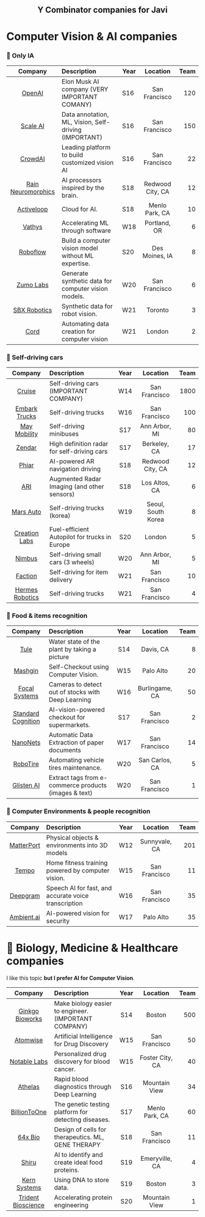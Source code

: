 
<h2 align=center>Y Combinator companies for Javi</h2>

# Computer Vision & AI companies


### :brain: Only IA

| Company                                                                        | Description                                           | Year | Location         | Team | 
|:------------------------------------------------------------------------------:|:------------------------------------------------------|------|:----------------:|-----:|
| [OpenAI](https://www.ycombinator.com/companies/openai)                         | Elon Musk AI company (VERY IMPORTANT COMANY)          |  S16 | San Francisco    |  120 |
| [Scale AI](https://www.ycombinator.com/companies/scale-ai)                     | Data annotation, ML, Vision, Self-driving (IMPORTANT) |  S16 | San Francisco    |  150 |
| [CrowdAI](https://www.ycombinator.com/companies/crowdai)                       | Leading platform to build customized vision AI        |  S16 | San Francisco    |   22 |
| [Rain Neuromorphics](https://www.ycombinator.com/companies/rain-neuromorphics) | AI processors inspired by the brain.                  |  S18 | Redwood City, CA |   12 |
| [Activeloop](https://www.ycombinator.com/companies/activeloop)                 | Cloud for AI.                                         |  S18 | Menlo Park, CA   |   10 |
| [Vathys](https://www.ycombinator.com/companies/vathys)                         | Accelerating ML through software                      |  W18 | Portland, OR     |    6 |
| [Roboflow](https://www.ycombinator.com/companies/roboflow)                     | Build a computer vision model without ML expertise.   |  S20 | Des Moines, IA   |    8 |
| [Zumo Labs](https://www.ycombinator.com/companies/zumo-labs)                   | Generate synthetic data for computer vision models.   |  W20 | San Francisco    |    6 |
| [SBX Robotics](https://www.ycombinator.com/companies/sbx-robotics)             | Synthetic data for robot vision.                      |  W21 | Toronto          |    3 |
| [Cord](https://www.ycombinator.com/companies/cord)                             | Automating data creation for computer vision          |  W21 | London           |    2 |


### :car: Self-driving cars

| Company                                                                        | Description                                           | Year | Location         | Team | 
|:------------------------------------------------------------------------------:|:------------------------------------------------------|:----:|:----------------:|-----:|
| [Cruise](https://www.ycombinator.com/companies/cruise)                         | Self-driving cars (IMPORTANT COMPANY)                 |  W14 | San Francisco    | 1800 |
| [Embark Trucks](https://www.ycombinator.com/companies/embark-trucks)           | Self-driving trucks                                   |  W16 | San Francisco    |  100 |
| [May Mobility](https://www.ycombinator.com/companies/may-mobility)             | Self-driving minibuses                                |  S17 | Ann Arbor, MI    |   80 |
| [Zendar](https://www.ycombinator.com/companies/zendar)                         | High definition radar for self-driving cars           |  S17 | Berkeley, CA     |   17 |
| [Phiar](https://www.ycombinator.com/companies/phiar)                           | AI-powered AR navigation driving                      |  S18 | Redwood City, CA |   12 |
| [ARI](https://www.ycombinator.com/companies/ari-augmented-radar-imaging)       | Augmented Radar Imaging (and other sensors)           |  S18 | Los Altos, CA    |    6 |
| [Mars Auto](https://www.ycombinator.com/companies/mars-auto)                   | Self-driving trucks (korea)                           |  W19 | Seoul, South Korea |  8 |
| [Creation Labs](https://www.ycombinator.com/companies/creation-labs)           | Fuel-efficient Autopilot for trucks in Europe         |  S20 | London           |    5 |
| [Nimbus](https://www.ycombinator.com/companies/nimbus)                         | Self-driving small cars (3 wheels)                    |  W20 | Ann Arbor, MI    |    5 |
| [Faction](https://www.ycombinator.com/companies/faction)                       | Self-driving for item delivery                        |  W21 | San Francisco    |   10 |
| [Hermes Robotics](https://www.ycombinator.com/companies/hermes-robotics)       | Self-driving trucks                                   |  W21 | San Francisco    |    4 |


### :apple: Food & items recognition

| Company                                                                        | Description                                           | Year | Location         | Team | 
|:------------------------------------------------------------------------------:|:------------------------------------------------------|:----:|:----------------:|-----:|
| [Tule](https://www.ycombinator.com/companies/tule)                             | Water state of the plant by taking a picture          |  S14 | Davis, CA        |    8 |
| [Mashgin](https://www.ycombinator.com/companies/mashgin)                       | Self-Checkout using Computer Vision.                  |  W15 | Palo Alto        |   20 |
| [Focal Systems](https://www.ycombinator.com/companies/focal-systems)           | Cameras to detect out of stocks with Deep Learning    |  W16 | Burlingame, CA   |   50 |
| [Standard Cognition](https://www.ycombinator.com/companies/standard-cognition) | AI-vision-powered checkout for supermarkets.          |  S17 | San Francisco    |    2 |
| [NanoNets](https://www.ycombinator.com/companies/nanonets)                     | Automatic Data Extraction of paper documents          |  W17 | San Francisco    |   14 |
| [RoboTire](https://www.ycombinator.com/companies/robotire)                     | Automating vehicle tires maintenance.                 |  W20 | San Carlos, CA   |    5 |
| [Glisten AI](https://www.ycombinator.com/companies/glisten-ai)                 | Extract tags from e-commerce products (images & text) |  W20 | San Francisco    |    1 |


### 🙍 Computer Environments & people recognition

| Company                                                                        | Description                                           | Year | Location         | Team | 
|:------------------------------------------------------------------------------:|:------------------------------------------------------|:----:|:----------------:|-----:|
| [MatterPort](https://www.ycombinator.com/companies/matterport)                 | Physical objects & environments into 3D models        |  W12 | Sunnyvale, CA    |  201 |
| [Tempo](https://www.ycombinator.com/companies/tempo)                           | Home fitness training powered by computer vision.     |  W15 | San Francisco    |   11 |
| [Deepgram](https://www.ycombinator.com/companies/deepgram)                     | Speech AI for fast, and accurate voice transcription  |  W16 | San Francisco    |   35 |
| [Ambient.ai](https://www.ycombinator.com/companies/ambient-ai)                 | AI-powered vision for security                        |  W17 | Palo Alto        |   35 |


# :dna: Biology, Medicine & Healthcare companies

I like this topic **but I prefer AI for Computer Vision**.

| Company                                                                        | Description                                           | Year | Location         | Team | 
|:------------------------------------------------------------------------------:|:------------------------------------------------------|:----:|:----------------:|-----:|
| [Ginkgo Bioworks](https://www.ycombinator.com/companies/ginkgo-bioworks)       | Make biology easier to engineer. (IMPORTANT COMPANY)  |  S14 | Boston           |  500 |
| [Atomwise](https://www.ycombinator.com/companies/atomwise)                     | Artificial Intelligence for Drug Discovery            |  W15 | San Francisco    |   50 |
| [Notable Labs](https://www.ycombinator.com/companies/notable-labs)             | Personalized drug discovery for blood cancer.         |  W15 | Foster City, CA  |   40 |
| [Athelas](https://www.ycombinator.com/companies/athelas)                       | Rapid blood diagnostics through Deep Learning         |  S16 | Mountain View    |   34 |
| [BillionToOne](https://www.ycombinator.com/companies/billiontoone)             | The genetic testing platform for detecting diseases.  |  S17 | Menlo Park, CA   |   60 |
| [64x Bio](https://www.ycombinator.com/companies/64x-bio)                       | Design of cells for therapeutics. ML, GENE THERAPY    |  S18 | San Francisco    |   11 |
| [Shiru](https://www.ycombinator.com/companies/shiru)                           | AI to identify and create ideal food proteins.        |  S19 | Emeryville, CA   |    4 |
| [Kern Systems](https://www.ycombinator.com/companies/kern-systems)             | Using DNA to store data.                              |  S19 | Boston           |    3 |
| [Trident Bioscience](https://www.ycombinator.com/companies/trident-bioscience) | Accelerating protein engineering                      |  S20 | Mountain View    |    1 |
